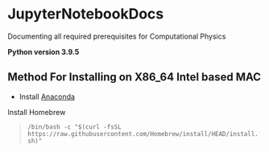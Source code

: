 # JupyterNotebookDocs
Documenting all required prerequisites for Computational Physics

 **Python version 3.9.5**

## Method For Installing on X86_64 Intel based MAC
* Install [Anaconda](https://www.anaconda.com/products/individual) 

Install Homebrew
>`/bin/bash -c "$(curl -fsSL https://raw.githubusercontent.com/Homebrew/install/HEAD/install.sh)"`